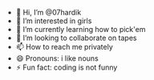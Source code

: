 - 👋 Hi, I’m @07hardik
- 👀 I’m interested in girls
- 🌱 I’m currently learning how to pick'em
- 💞️ I’m looking to collaborate on tapes
- 📫 How to reach me privately
- 😄 Pronouns: i like nouns
- ⚡ Fun fact: coding is not funny

<!---
07hardik/07hardik is a ✨ special ✨ repository because its `README.md` (this file) appears on your GitHub profile.
You can click the Preview link to take a look at your changes.
--->
